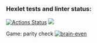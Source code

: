 ### Hexlet tests and linter status:
[![Actions Status](https://github.com/romanzhh/frontend-project-44/workflows/hexlet-check/badge.svg)](https://github.com/romanzhh/frontend-project-44/actions)
<a href="https://codeclimate.com/github/romanzhh/frontend-project-44/maintainability"><img src="https://api.codeclimate.com/v1/badges/a35ba51a7f2b74fbc436/maintainability" /></a>







Game: parity check
[![brain-even](https://asciinema.org/a/ZsIx9vkeJr4obl3u69oxLG8J9.svg)](https://asciinema.org/a/ZsIx9vkeJr4obl3u69oxLG8J9)
